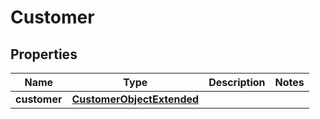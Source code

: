 

# Customer


## Properties

| Name | Type | Description | Notes |
|------------ | ------------- | ------------- | -------------|
|**customer** | [**CustomerObjectExtended**](CustomerObjectExtended.md) |  |  |



